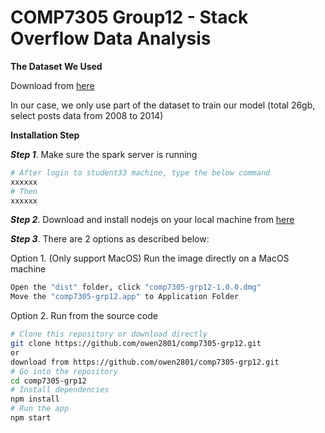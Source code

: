 # COMP7305 Group12 - Stack Overflow Data Analysis

**The Dataset We Used**

Download from [here](https://archive.org/details/stackexchange)

In our case, we only use part of the dataset to train our model (total 26gb, select posts data from 2008 to 2014)

**Installation Step**

***Step 1***. Make sure the spark server is running
```bash
# After login to student33 machine, type the below command
xxxxxx
# Then
xxxxxx
```

***Step 2***. Download and install nodejs on your local machine from [here](https://nodejs.org/en/)

***Step 3***. There are 2 options as described below:

Option 1. (Only support MacOS) Run the image directly on a MacOS machine

```bash
Open the "dist" folder, click "comp7305-grp12-1.0.0.dmg"
Move the "comp7305-grp12.app" to Application Folder
```

Option 2. Run from the source code

```bash
# Clone this repository or download directly
git clone https://github.com/owen2801/comp7305-grp12.git
or
download from https://github.com/owen2801/comp7305-grp12.git
# Go into the repository
cd comp7305-grp12
# Install dependencies
npm install
# Run the app
npm start
```
